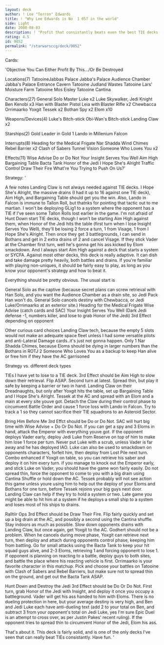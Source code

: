 ```yaml
---
layout: deck
author: ! Lee "Terron" Edwards
title: ! "Why Lee Edwards is No  1 057 in the world"
side: Light
date: 2000-08-03
description: ! "Profit that consistantly beats even the best TIE decks, and is capable of beating M&T and RalOps.	Makes the Emperor its bitch."
rating: 4.5
id: 9052
permalink: "/starwarsccg/deck/9052"
---
```

Cards: 

'Objective
You Can Either Profit By This.../Or Be Destroyed

Locations(7)
TatooineJabbas Palace
Jabba's Palace Audience Chamber
Jabba's Palace Entrance Cavern
Tatooine Judland Wastes
Tatooine Lars' Moisture Farm
Tatooine Mos Eisley
Tatooine Cantina

Characters(27)
General Solo
Master Luke x2
Luke Skywalker, Jedi Knight
Ben Kenobi x3
Han with Blaster Pistol
Leia with Blaster Rifle x2
Chewbacca
Orrimaarko
Yoxgit
Tessek x2
Bothan Spy x2
Elom x10

Weapons/Devices(4)
Luke's Bitch-stick
Obi-Wan's Bitch-stick
Landing Claw x2

Starships(2)
Gold Leader in Gold 1
Lando in Millenium Falcon

Interrupts(8)
Heading for the Medical Frigate
Nar Shadda Wind Chimes
Rebel Barrier x2
Clash of Sabers
Tunnel Vision
Someone Who Loves You x2

Effects(11)
Wise Advise
Do or Do Not
Your Insight Serves You Well
Aim High
Bargaining Table
Bacta Tank
Honor of the Jedi
I Hope She's Alright
Traffic Control
Draw Their Fire
What're You Trying to Push On Us?'

Strategy: '

A few notes
Landing Claw is not always needed against TIE decks.  I Hope She's Alright, the massive drains (I had it up to 16 against one TIE deck), Aim High, and Bargaining Table should get you the win.  Also, Lando in Falcon is immune to Tallon Roll, but thatnks for pointing that tactic out to me martian.  I won't be deploying GLig1 to a system where the opponent has a TIE if I've seen some Tallon Rolls lost earlier in the game.
I'm not afraid of Hunt Down start TIE decks, though I won't be starting Aim High against them, when Honor of the Jedi hits the table (first turn when I lose Insight Serves You Well), they'll be losing 2 force a turn, 1 from Visage, 1 from I Hope She's Alright.  Then once they get 3 battlegrounds, I can send in Bothans and get in 2 extra drains of 2 and cancel Visage.  If they stick Vader at the Chamber first turn, well he's gonna get his ass kicked by Elom smackdown.  And I always start Aim High against a deck that starts a system or SYCFA.
Against most other decks, this deck is really adaptive.  It can dish and take damage pretty heavily, both battles and drains.  If you're familiar with playing non-uniques, it should be fairly easy to play, as long as you know your opponent's strategy and how to beat it.

Everything should be pretty obvious.  The usual start is

General Solo as the captive (because secret plans can screw retrieval with Han Solo, and you want the Audience Chamber as a drain site, so Jedi Pack Han won't do.  General Solo cancels destiny with Chewbacca, or Jedi Luke/Orrimaarko at an exterior site.)
Heading for the Medical Frigate
Wise Advise (catch cards and SAC)
Your Insight Serves You Well (Dark Jedi defense -1, numbers killer, and lose to grab Honor of the Jedi)
3rd Effect depending on opponent

Other curious card choices
Landing Claw tech, because the empty 5 slots would not make an adequate space fleet unless I had some versatile pilots and anti-Lateral Damage cards..it's just not gonna happen.
Only 1 Nar Shadda Chimes, because Eloms should be dying in larger numbers than the Bothans in ROTJ
2 Someone Who Loves You as a backup to keep Han alive or free him if they have the AC garrisoned

Strategy vs. different deck types

TIEs
I have yet to lose to a TIE deck.  3rd Effect should be Aim High to slow down their retrieval.	Flip ASAP.  Second turn at latest.  Spread thin, but play it safe by keeping a barrier or two in hand.	Landing Claw on their Dreadnaughts, but only after Yoxgit hits the table, set up Bargaining Table and I Hope She's Alright.  Tessek at the AC and spread with an Elom and a main at every site youve got.  Detach the Claw during their control phase to circumvent Battle Order and cause 1 force loss with Lando in Falcon.	Try to track a 1 so they cannot sacrifice their TIE squadrons to an Asteroid Sector.

Bring Him Before Me
3rd Effct should be Do or Do Not.  SAC will hurt big time with Wise Advise + Do Or Do Not.  If you can get a spy and 3 Eloms in hand, attack the Emperor with everything youve got.  If the opponent deploys Vader early, deploy Jedi Luke from Reserve on top of him to make him lose 1 force per turn.  Never put Luke with a scrub, unless Vader is far away and he has deployed IAO.  Luke can also be used to smackdown on opponents characters, forfeit him, then deploy from Lost Pile next turn.  Combo enhanced if Yoxgit on table, so you can retrieve his saber and deploy it on him every turn.  if you manage to knock out the Emperor early, and stick Luke on Vader, you should have the game won fairly easily.  Do not spread thin, force the opponent to come to you with a big drain using Cantina Shuffle or hold down the AC.  Tessek probably will not see action this game unless youre using him to help out the deploy of your Eloms and Bothans for one turn, before Tessek rejoins your big guys next door.	Landing Claw can help if they try to hold a system or two.  Late game you might be able to hit him at a system if he deploys a small ship to a system and loses most of his ships to drains.

Ralltiir Ops
3rd Effect should be Draw Their Fire.  Flip fairly quickly and set up a big drain at the AC, and possibly a second using the Cantina shuffle.  Stay indoors as much as possible.  Slow down opponents drains with Landing Claw, but once again, get Yoxgit to the AC.  Godhert should not be a problem.  When he cancels during move phase, Yoxgit can retrieve next turn, then deploy and attach during opponents control phase, keeping him from battling.  Go for small attacks using the Bacta Tank to keep your hit squad guys alive, and 2-3 Eloms, retrieving 1 and forcing opponent to lose 1.	If opponent is planning on reacting to a battle, deploy guys to both sites, and battle the place where his reacting vehicle is first.  Orrimaarko is your favorite character in this matchup.  Pick and choose your battles on Tatooine with Clash of Sabers and Rebel Barriers, but make sure not to spread thin on the ground, and get out the Bacta Tank ASAP.

Hunt Down and Destroy the Jedi
3rd Effect should be Do Or Do Not.  First turn, grab Honor of the Jedi with Insight, and deploy it once you occupy a battleground.  Vader will get his ass handed to him with Eloms.  There is no dueling protection in here, but your average destiny is very high, and Ben and Jedi Luke each have anti-dueling text (add 2 to your total on Ben, and subtract 3 from your opponent's total on Jedi Luke, yes I'm sure Epic Duel is an attempt to cross over, as per Justin Pakes' recent ruling).  If the opponent tries to spread thin to circumvent Honor of the Jedi, Elom his ass.

That's about it.  This deck is fairly solid, and is one of the only decks I've seen that can really beat TIEs consistantly.  Have fun.   '
